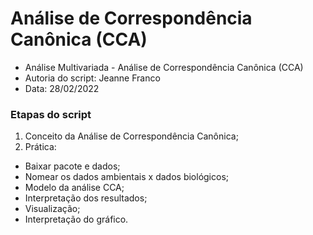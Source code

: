 # Análise de Correspondência Canônica (CCA)

- Análise Multivariada - Análise de Correspondência Canônica (CCA)
- Autoria do script: Jeanne Franco
- Data: 28/02/2022

### Etapas do script

1. Conceito da Análise de Correspondência Canônica;
2. Prática:
- Baixar pacote e dados;
- Nomear os dados ambientais x dados biológicos;
- Modelo da análise CCA;
- Interpretação dos resultados;
- Visualização;
- Interpretação do gráfico.

